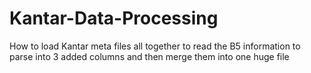 # Kantar-Data-Processing
How to load Kantar meta files all together to read the B5 information to parse into 3 added columns and then merge them into one huge file
